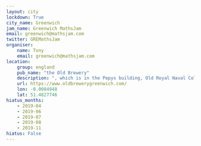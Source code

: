 ```yaml
---
layout: city                                           
lockdown: True
city_name: Greenwich                                                               
jam_name: Greenwich MathsJam
email: greenwich@mathsjam.com
twitter: GREMathsJam
organiser:
    name: Tony
    email: greenwich@mathsjam.com
location:
    group: england
    pub_name: "the Old Brewery"
    description: ", which is in the Pepys building, Old Royal Naval College"
    url: https://www.oldbrewerygreenwich.com/
    lon: -0.0084948
    lat: 51.4827746
hiatus_months:
    - 2019-04
    - 2019-06
    - 2019-07
    - 2019-08
    - 2019-11
hiatus: False
---
```

